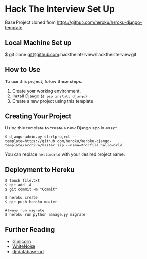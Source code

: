# Hack The Interview Set Up
Base Project cloned from https://github.com/heroku/heroku-django-template

## Local Machine Set up

$ git clone git@github.com:hacktheinterview/hacktheinterview.git

## How to Use

To use this project, follow these steps:

1. Create your working environment.
2. Install Django (`$ pip install django`)
3. Create a new project using this template

## Creating Your Project

Using this template to create a new Django app is easy::

    $ django-admin.py startproject --template=https://github.com/heroku/heroku-django-template/archive/master.zip --name=Procfile helloworld

You can replace ``helloworld`` with your desired project name.

## Deployment to Heroku

    $ touch file.txt
    $ git add -A
    $ git commit -m "Commit"

    $ heroku create
    $ git push heroku master

    Always run migrate
    $ heroku run python manage.py migrate 


## Further Reading

- [Gunicorn](https://warehouse.python.org/project/gunicorn/)
- [WhiteNoise](https://warehouse.python.org/project/whitenoise/)
- [dj-database-url](https://warehouse.python.org/project/dj-database-url/)

